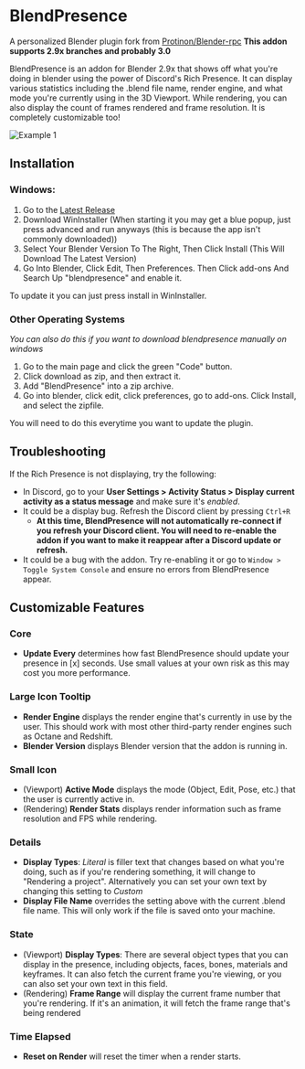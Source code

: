 # BlendPresence
A personalized Blender plugin fork from [Protinon/Blender-rpc](https://github.com/Protinon/Blender-rpc)
**This addon supports 2.9x branches and probably 3.0**

BlendPresence is an addon for Blender 2.9x that shows off what you're doing in blender using the power of Discord's Rich Presence. It can display various statistics including the .blend file name, render engine, and what mode you're currently using in the 3D Viewport. While rendering, you can also display the count of frames rendered and frame resolution. It is completely customizable too!

![Example 1](https://i.imgur.com/VNkXDN7.png?maxwidth=437)

## Installation

### Windows:
1. Go to the [Latest Release](../../releases/latest)
2. Download WinInstaller (When starting it you may get a blue popup, just press advanced and run anyways (this is because the app isn't commonly downloaded))
3. Select Your Blender Version To The Right, Then Click Install (This Will Download The Latest Version)
4. Go Into Blender, Click Edit, Then Preferences. Then Click add-ons And Search Up "blendpresence" and enable it.

To update it you can just press install in WinInstaller.
### Other Operating Systems
*You can also do this if you want to download blendpresence manually on windows*
1. Go to the main page and click the green "Code" button.
2. Click download as zip, and then extract it.
3. Add "BlendPresence" into a zip archive.
4. Go into blender, click edit, click preferences, go to add-ons. Click Install, and select the zipfile.

You will need to do this everytime you want to update the plugin.


## Troubleshooting

If the Rich Presence is not displaying, try the following:
* In Discord, go to your **User Settings > Activity Status > Display current activity as a status message** and make sure it's _enabled_.
* It could be a display bug. Refresh the Discord client by pressing `Ctrl+R`
   * **At this time, BlendPresence will not automatically re-connect if you refresh your Discord client. You will need to re-enable the addon if you want to make it reappear after a Discord update or refresh.**
* It could be a bug with the addon. Try re-enabling it or go to `Window > Toggle System Console` and ensure no errors from BlendPresence appear.

## Customizable Features
### Core ###
- **Update Every** determines how fast BlendPresence should update your presence in [x] seconds. Use small values at your own risk as this may cost you more performance.

### Large Icon Tooltip ###
- **Render Engine** displays the render engine that's currently in use by the user. This should work with most other third-party render engines such as Octane and Redshift.
- **Blender Version** displays Blender version that the addon is running in.

### Small Icon ###
- (Viewport) **Active Mode** displays the mode (Object, Edit, Pose, etc.) that the user is currently active in.
- (Rendering) **Render Stats** displays render information such as frame resolution and FPS while rendering.

### Details ###
- **Display Types**: *Literal* is filler text that changes based on what you're doing, such as if you're rendering something, it will change to "Rendering a project". Alternatively you can set your own text by changing this setting to *Custom*
- **Display File Name** overrides the setting above with the current .blend file name. This will only work if the file is saved onto your machine.

### State ###
- (Viewport) **Display Types**: There are several object types that you can display in the presence, including objects, faces, bones, materials and keyframes. It can also fetch the current frame you're viewing, or you can also set your own text in this field.
- (Rendering) **Frame Range** will display the current frame number that you're rendering. If it's an animation, it will fetch the frame range that's being rendered

### Time Elapsed ###
- **Reset on Render** will reset the timer when a render starts.
